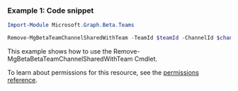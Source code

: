 ### Example 1: Code snippet

```powershellImport-Module Microsoft.Graph.Beta.Teams

Remove-MgBetaTeamChannelSharedWithTeam -TeamId $teamId -ChannelId $channelId -SharedWithChannelTeamInfoId $sharedWithChannelTeamInfoId
```
This example shows how to use the Remove-MgBetaBetaTeamChannelSharedWithTeam Cmdlet.
To learn about permissions for this resource, see the [permissions reference](/graph/permissions-reference).

